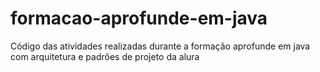 # formacao-aprofunde-em-java
Código das atividades realizadas durante a formação aprofunde em java com arquitetura e padrões de projeto da alura
